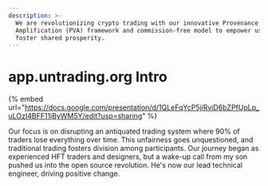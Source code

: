 ```yaml
---
description: >-
  We are revolutionizing crypto trading with our innovative Provenance Value
  Amplification (PVA) framework and commission-free model to empower users and
  foster shared prosperity.
---
```


# app.untrading.org Intro

{% embed url="https://docs.google.com/presentation/d/1QLeFqYcP5jiRviD6bZPfUpLp_uLOzI4BFF11jByWM5Y/edit?usp=sharing" %}

Our focus is on disrupting an antiquated trading system where 90% of traders lose everything over time. This unfairness goes unquestioned, and traditional trading fosters division among participants. Our journey began as experienced HFT traders and designers, but a wake-up call from my son pushed us into the open source revolution. He's now our lead technical engineer, driving positive change.
